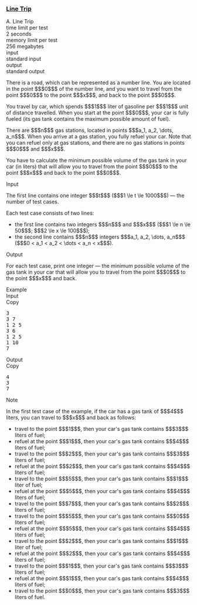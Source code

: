 <h3><a href="https://codeforces.com/contest/1901/problem/A" target="_blank" rel="noopener noreferrer">Line Trip</a></h3>

<div class="header"><div class="title">A. Line Trip</div><div class="time-limit"><div class="property-title">time limit per test</div>2 seconds</div><div class="memory-limit"><div class="property-title">memory limit per test</div>256 megabytes</div><div class="input-file input-standard"><div class="property-title">input</div>standard input</div><div class="output-file output-standard"><div class="property-title">output</div>standard output</div></div><div><p>There is a road, which can be represented as a number line. You are located in the point $$$0$$$ of the number line, and you want to travel from the point $$$0$$$ to the point $$$x$$$, and back to the point $$$0$$$.</p><p>You travel by car, which spends $$$1$$$ liter of gasoline per $$$1$$$ unit of distance travelled. When you start at the point $$$0$$$, your car is fully fueled (its gas tank contains the maximum possible amount of fuel).</p><p>There are $$$n$$$ gas stations, located in points $$$a_1, a_2, \dots, a_n$$$. When you arrive at a gas station, you fully refuel your car. <span class="tex-font-style-bf">Note that you can refuel only at gas stations, and there are no gas stations in points $$$0$$$ and $$$x$$$</span>.</p><p>You have to calculate the minimum possible volume of the gas tank in your car (in liters) that will allow you to travel from the point $$$0$$$ to the point $$$x$$$ and back to the point $$$0$$$.</p></div><div class="input-specification"><div class="section-title">Input</div><p>The first line contains one integer $$$t$$$ ($$$1 \le t \le 1000$$$) — the number of test cases.</p><p>Each test case consists of two lines:</p><ul> <li> the first line contains two integers $$$n$$$ and $$$x$$$ ($$$1 \le n \le 50$$$; $$$2 \le x \le 100$$$); </li><li> the second line contains $$$n$$$ integers $$$a_1, a_2, \dots, a_n$$$ ($$$0 < a_1 < a_2 < \dots < a_n < x$$$). </li></ul></div><div class="output-specification"><div class="section-title">Output</div><p>For each test case, print one integer — the minimum possible volume of the gas tank in your car that will allow you to travel from the point $$$0$$$ to the point $$$x$$$ and back.</p></div><div class="sample-tests"><div class="section-title">Example</div><div class="sample-test"><div class="input"><div class="title">Input<div title="Copy" data-clipboard-target="#id001895318382064639" id="id006559503138074256" class="input-output-copier">Copy</div></div><pre id="id001895318382064639"><div class="test-example-line test-example-line-even test-example-line-0">3</div><div class="test-example-line test-example-line-odd test-example-line-1">3 7</div><div class="test-example-line test-example-line-odd test-example-line-1">1 2 5</div><div class="test-example-line test-example-line-even test-example-line-2">3 6</div><div class="test-example-line test-example-line-even test-example-line-2">1 2 5</div><div class="test-example-line test-example-line-odd test-example-line-3">1 10</div><div class="test-example-line test-example-line-odd test-example-line-3">7</div></pre></div><div class="output"><div class="title">Output<div title="Copy" data-clipboard-target="#id006775908740813136" id="id008814543388948327" class="input-output-copier">Copy</div></div><pre id="id006775908740813136">4
3
7
</pre></div></div></div><div class="note"><div class="section-title">Note</div><p>In the first test case of the example, if the car has a gas tank of $$$4$$$ liters, you can travel to $$$x$$$ and back as follows:</p><ul> <li> travel to the point $$$1$$$, then your car's gas tank contains $$$3$$$ liters of fuel; </li><li> refuel at the point $$$1$$$, then your car's gas tank contains $$$4$$$ liters of fuel; </li><li> travel to the point $$$2$$$, then your car's gas tank contains $$$3$$$ liters of fuel; </li><li> refuel at the point $$$2$$$, then your car's gas tank contains $$$4$$$ liters of fuel; </li><li> travel to the point $$$5$$$, then your car's gas tank contains $$$1$$$ liter of fuel; </li><li> refuel at the point $$$5$$$, then your car's gas tank contains $$$4$$$ liters of fuel; </li><li> travel to the point $$$7$$$, then your car's gas tank contains $$$2$$$ liters of fuel; </li><li> travel to the point $$$5$$$, then your car's gas tank contains $$$0$$$ liters of fuel; </li><li> refuel at the point $$$5$$$, then your car's gas tank contains $$$4$$$ liters of fuel; </li><li> travel to the point $$$2$$$, then your car's gas tank contains $$$1$$$ liter of fuel; </li><li> refuel at the point $$$2$$$, then your car's gas tank contains $$$4$$$ liters of fuel; </li><li> travel to the point $$$1$$$, then your car's gas tank contains $$$3$$$ liters of fuel; </li><li> refuel at the point $$$1$$$, then your car's gas tank contains $$$4$$$ liters of fuel; </li><li> travel to the point $$$0$$$, then your car's gas tank contains $$$3$$$ liters of fuel. </li></ul></div>
